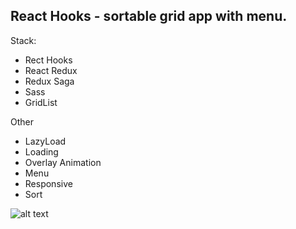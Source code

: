 ## React Hooks - sortable grid app with menu.

Stack:

- Rect Hooks
- React Redux
- Redux Saga
- Sass
- GridList

Other
- LazyLoad
- Loading
- Overlay Animation
- Menu
- Responsive
- Sort


![alt text](https://i.ibb.co/HXtxm8C/screencapture-dazzling-wright-879976-netlify-2020-03-17-22-51-54.png)
